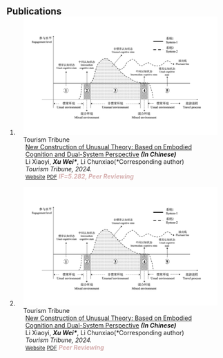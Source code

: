 <h2 id="Publications" style="margin: 2px 0px -15px;">Publications</h2>

<div class="publications">
<ol class="bibliography">


<li>
<div class="pub-row">

  <div class="col-sm-3 abbr" style="position: relative;padding-right: 15px;padding-left: 15px;">
    <img src="assets/img/tourism tribune.png" class="teaser img-fluid z-depth-1">
    <abbr class="badge">Tourism Tribune</abbr>
  </div>

  <div class="col-sm-9" style="position: relative;padding-right: 15px;padding-left: 20px;">
    <div class="title"><a href="https://lyxk.cbpt.cnki.net/WKG/WebPublication/index.aspx?mid=lyxk" target="_blank">New Construction of Unusual Theory: Based on Embodied Cognition and Dual-System Perspective</a> <strong><i style>(In Chinese)</i></strong></div>
    <div class="author">Li Xiaoyi, <strong><i style>Xu Wei*</I></strong>, Li Chunxiao(*Corresponding author)</div>
    <div class="periodical"><em>Tourism Tribune, 2024.</em></div>
    <div class="links">
      <a href="https://lyxk.cbpt.cnki.net/WKG/WebPublication/index.aspx?mid=lyxk" class="btn btn-sm z-depth-0" role="button" target="_blank" style="font-size:12px;">Website</a>
      <a href="assets/files/assets/files/CTRAC2023.pdf" class="btn btn-sm z-depth-0" role="button" target="_blank" style="font-size:12px;">PDF</a>
      <!-- <a href="https://pypi.org/project/KTensors/" class="btn btn-sm z-depth-0" role="button" target="_blank" style="font-size:12px;">Package</a> -->
      <!-- <a href="assets/files/TTH Program.pdf" class="btn btn-sm z-depth-0" role="button" target="_blank" style="font-size:12px;">Program</a> -->
      <strong><i style="color:#D6AFAF">IF=5.282, Peer Reviewing</I></strong>
    </div>
  </div>
</div>
</li>
  
<br>


<li>
<div class="pub-row">

  <div class="col-sm-3 abbr" style="position: relative;padding-right: 15px;padding-left: 15px;">
    <img src="assets/img/tourism tribune.png" class="teaser img-fluid z-depth-1">
    <abbr class="badge">Tourism Tribune</abbr>
  </div>

  <div class="col-sm-9" style="position: relative;padding-right: 15px;padding-left: 20px;">
    <div class="title"><a href="https://lyxk.cbpt.cnki.net/WKG/WebPublication/index.aspx?mid=lyxk" target="_blank">New Construction of Unusual Theory: Based on Embodied Cognition and Dual-System Perspective</a> <strong><i style>(In Chinese)</i></strong></div>
    <div class="author">Li Xiaoyi, <strong><i style>Xu Wei*</I></strong>, Li Chunxiao(*Corresponding author)</div>
    <div class="periodical"><em>Tourism Tribune, 2024.</em></div>
    <div class="links">
      <a href="https://lyxk.cbpt.cnki.net/WKG/WebPublication/index.aspx?mid=lyxk" class="btn btn-sm z-depth-0" role="button" target="_blank" style="font-size:12px;">Website</a>
      <a href="assets/files/assets/files/CTRAC2023.pdf" class="btn btn-sm z-depth-0" role="button" target="_blank" style="font-size:12px;">PDF</a>
      <!-- <a href="https://pypi.org/project/KTensors/" class="btn btn-sm z-depth-0" role="button" target="_blank" style="font-size:12px;">Package</a> -->
      <!-- <a href="assets/files/TTH Program.pdf" class="btn btn-sm z-depth-0" role="button" target="_blank" style="font-size:12px;">Program</a> -->
      <strong><i style="color:#D6AFAF">Peer Reviewing</I></strong>
    </div>
  </div>
</div>
</li>
  
<br>


</ol>
</div>
